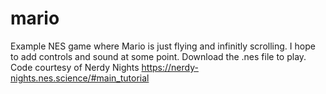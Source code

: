 # mario
Example NES game where Mario is just flying and infinitly scrolling. I hope to add controls and sound at some point. Download the .nes file to play. Code courtesy of Nerdy Nights https://nerdy-nights.nes.science/#main_tutorial
